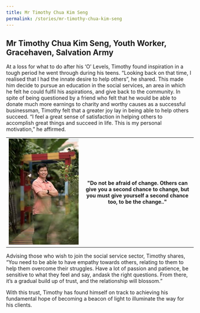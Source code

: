 ```yaml
---
title: Mr Timothy Chua Kim Seng
permalink: /stories/mr-timothy-chua-kim-seng
---
```


## Mr Timothy Chua Kim Seng, Youth Worker, Gracehaven, Salvation Army

At a loss for what to do after his ‘O’ Levels, Timothy found inspiration in a tough period he went through during his teens. “Looking back on that time, I realised that I had the innate desire to help others”, he shared. This made him decide to pursue an education in the social services, an area in which he felt he could fulfil his aspirations, and give back to the community.  In spite of being questioned by a friend who felt that he would be able to donate much more earnings to charity and worthy causes as a successful businessman, Timothy felt that a greater joy lay in being able to help others succeed. “I feel a great sense of satisfaction in helping others to accomplish great things and succeed in life. This is my personal motivation,” he affirmed.

<table align="center" border="0" cellpadding="1" cellspacing="1" style="width: 510px;">
	<tbody>
		<tr>
			<td style="width:40%;"><img alt="Ms Nur Khaiyisha Bte Abd Kadir" src="/images/stories/pages/mr-timothy-chua-kim-seng.jpg" style="width: 192px; height: 288px;" /></td>
			<td style="text-align: center;"><strong style="text-align: center;">"Do not be afraid of change. Others can give you a second chance to change, but you must give yourself a second chance too, to be the change.."</strong></td>
  </tr>
	</tbody>
</table>

Advising those who wish to join the social service sector, Timothy shares, “You need to be able to have empathy towards others, relating to them to help them overcome their struggles. Have a lot of passion and patience, be sensitive to what they feel and say, andask the right questions. From there, it’s a gradual build up of trust, and the relationship will blossom.”
 
With this trust, Timothy has found himself on track to achieving his fundamental hope of becoming a beacon of light to illuminate the way for his clients.
